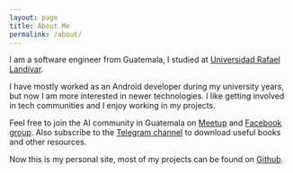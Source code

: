 ```yaml
---
layout: page  
title: About Me  
permalink: /about/  
---
```




I am a software engineer from Guatemala, I studied at [Universidad Rafael Landívar][url-link].

I have mostly worked as an Android developer during my university years, but now I am more interested in newer technologies.
I like getting involved in tech communities and I enjoy working in my  projects.

Feel free to join the AI community in Guatemala on [Meetup][meetup-link] and [Facebook group][facebook-link]. Also subscribe to the [Telegram channel][telegram-link] to download useful books and other resources.

Now this is my personal site, most of my projects can be found on [Github][github-link].


[url-link]: http://principal.url.edu.gt/  
[meetup-link]: https://www.meetup.com/es-ES/Inteligencia-Artificial-Guatemala/  
[facebook-link]: https://www.facebook.com/groups/2128669620689233/  
[telegram-link]: https://t.me/iaguate  
[github-link]: http://github.com/aldogatica123  
